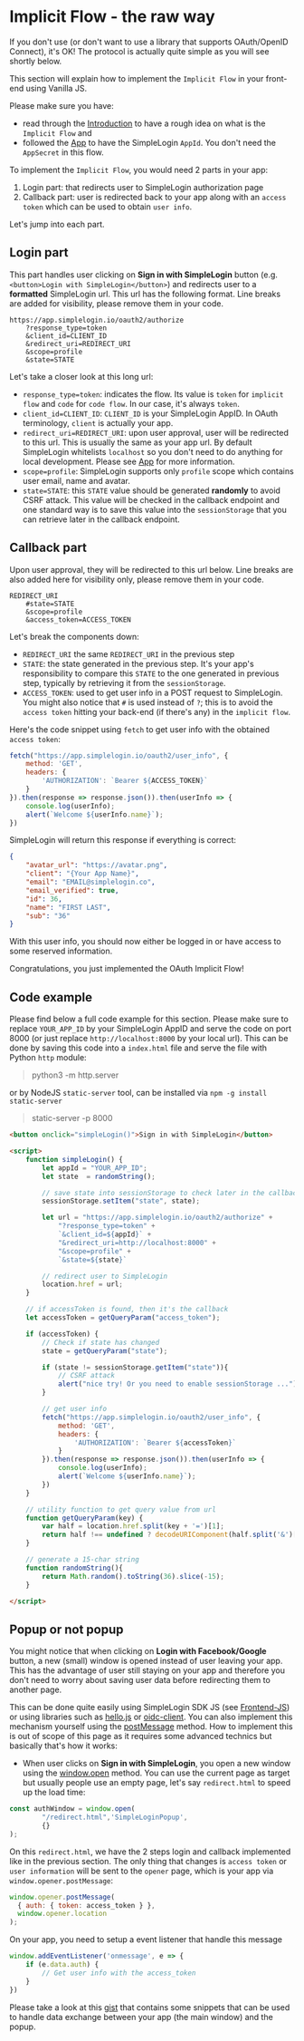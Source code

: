 # Implicit Flow - the raw way

If you don't use (or don't want to use a library that supports OAuth/OpenID Connect), it's OK! The protocol is actually quite simple as you will see shortly below.

This section will explain how to implement the `Implicit Flow` in your front-end using Vanilla JS.

Please make sure you have:

- read through the [Introduction](../intro) to have a rough idea on what is the `Implicit Flow` and
- followed the [App](../app) to have the SimpleLogin `AppId`. You don't need the `AppSecret` in this flow.

To implement the `Implicit Flow`, you would need 2 parts in your app:

1. Login part: that redirects user to SimpleLogin authorization page
2. Callback part: user is redirected back to your app along with an `access token` which can be used to obtain `user info`.

Let's jump into each part.

## Login part

This part handles user clicking on **Sign in with SimpleLogin** button (e.g. `<button>Login with SimpleLogin</button>`) and redirects user to a **formatted** SimpleLogin url. This url has the following format. Line breaks are added for visibility, please remove them in your code.

```text
https://app.simplelogin.io/oauth2/authorize
    ?response_type=token
    &client_id=CLIENT_ID
    &redirect_uri=REDIRECT_URI
    &scope=profile
    &state=STATE
```

Let's take a closer look at this long url:

- `response_type=token`: indicates the flow. Its value is `token` for `implicit flow` and `code` for `code flow`. In our case, it's always `token`.
- `client_id=CLIENT_ID`: `CLIENT_ID` is your SimpleLogin AppID. In OAuth terminology, `client` is actually your app.
- `redirect_uri=REDIRECT_URI`: upon user approval, user will be redirected to this url. This is usually the same as your app url. By default SimpleLogin whitelists `localhost` so you don't need to do anything for local development. Please see [App](../app) for more information.
- `scope=profile`: SimpleLogin supports only `profile` scope which contains user email, name and avatar.
- `state=STATE`: this `STATE` value should be generated **randomly** to avoid CSRF attack. This value will be checked in the callback endpoint and one standard way is to save this value into the `sessionStorage` that you can retrieve later in the callback endpoint.

## Callback part

Upon user approval, they will be redirected to this url below. Line breaks are also added here for visibility only, please remove them in your code.

```text
REDIRECT_URI
    #state=STATE
    &scope=profile
    &access_token=ACCESS_TOKEN
```

Let's break the components down:

- `REDIRECT_URI` the same `REDIRECT_URI` in the previous step
- `STATE`: the state generated in the previous step. It's your app's responsibility to compare this `STATE` to the one generated in previous step, typically by retrieving it from the `sessionStorage`.
- `ACCESS_TOKEN`: used to get user info in a POST request to SimpleLogin. You might also notice that `#` is used instead of `?`; this is to avoid the `access token` hitting your back-end (if there's any) in the `implicit flow`.

Here's the code snippet using `fetch` to get user info with the obtained `access token`:

```js
fetch("https://app.simplelogin.io/oauth2/user_info", {
    method: 'GET',
    headers: {
        'AUTHORIZATION': `Bearer ${ACCESS_TOKEN}`
    }
}).then(response => response.json()).then(userInfo => {
    console.log(userInfo);
    alert(`Welcome ${userInfo.name}`);
})

```

SimpleLogin will return this response if everything is correct:

```json
{
    "avatar_url": "https://avatar.png",
    "client": "{Your App Name}",
    "email": "EMAIL@simplelogin.co",
    "email_verified": true,
    "id": 36,
    "name": "FIRST LAST",
    "sub": "36"
}
```

With this user info, you should now either be logged in or have access to some reserved information.

Congratulations, you just implemented the OAuth Implicit Flow!

## Code example

Please find below a full code example for this section. Please make sure to replace `YOUR_APP_ID` by your SimpleLogin AppID and serve the code on port 8000 (or just replace `http://localhost:8000` by your local url). This can be done by saving this code into a `index.html` file and serve the file with Python `http` module:

> python3 -m http.server

or by NodeJS `static-server` tool, can be installed via `npm -g install static-server`

> static-server -p 8000

```html
<button onclick="simpleLogin()">Sign in with SimpleLogin</button>

<script>
    function simpleLogin() {
        let appId = "YOUR_APP_ID";
        let state  = randomString();

        // save state into sessionStorage to check later in the callback
        sessionStorage.setItem("state", state);

        let url = "https://app.simplelogin.io/oauth2/authorize" +
            "?response_type=token" +
            `&client_id=${appId}` +
            "&redirect_uri=http://localhost:8000" +
            "&scope=profile" +
            `&state=${state}`

        // redirect user to SimpleLogin
        location.href = url;
    }

    // if accessToken is found, then it's the callback
    let accessToken = getQueryParam("access_token");

    if (accessToken) {
        // Check if state has changed
        state = getQueryParam("state");

        if (state != sessionStorage.getItem("state")){
            // CSRF attack
            alert("nice try! Or you need to enable sessionStorage ...");
        }

        // get user info
        fetch("https://app.simplelogin.io/oauth2/user_info", {
            method: 'GET',
            headers: {
                'AUTHORIZATION': `Bearer ${accessToken}`
            }
        }).then(response => response.json()).then(userInfo => {
            console.log(userInfo);
            alert(`Welcome ${userInfo.name}`);
        })
    }

    // utility function to get query value from url
    function getQueryParam(key) {
        var half = location.href.split(key + '=')[1];
        return half !== undefined ? decodeURIComponent(half.split('&')[0]) : null;
    }

    // generate a 15-char string
    function randomString(){
        return Math.random().toString(36).slice(-15);
    }

</script>
```

## Popup or not popup

You might notice that when clicking on **Login with Facebook/Google** button, a new (small) window is opened instead of user leaving your app. This has the advantage of user still staying on your app and therefore you don't need to worry about saving user data before redirecting them to another page.

This can be done quite easily using SimpleLogin SDK JS (see [Frontend-JS](../frontend-js)) or using libraries such as [hello.js](https://github.com/MrSwitch/hello.js) or [oidc-client](https://github.com/IdentityModel/oidc-client-js). You can also implement this mechanism yourself using the [postMessage](https://developer.mozilla.org/en-US/docs/Web/API/Window/postMessage) method. How to implement this is out of scope of this page as it requires some advanced technics but basically that's how it works:

- When user clicks on **Sign in with SimpleLogin**, you open a new window using the [window.open](https://developer.mozilla.org/en-US/docs/Web/API/Window/open) method. You can use the current page as target but usually people use an empty page, let's say `redirect.html` to speed up the load time:

```js
const authWindow = window.open(
        "/redirect.html",'SimpleLoginPopup',
        {}
);
```

On this `redirect.html`, we have the 2 steps login and callback implemented like in the previous section. The only thing that changes is `access token` or `user information` will be sent to the `opener` page, which is your app via `window.opener.postMessage`:

```js
window.opener.postMessage(
  { auth: { token: access_token } },
  window.opener.location
);
```

On your app, you need to setup a event listener that handle this message

```js
window.addEventListener('onmessage', e => {
    if (e.data.auth) {
        // Get user info with the access_token
    }
})
```

Please take a look at this [gist](https://gist.github.com/gauravtiwari/2ae9f44aee281c759fe5a66d5c2721a2) that contains some snippets that can be used to handle data exchange between your app (the main window) and the popup.

